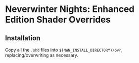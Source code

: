 # Neverwinter Nights: Enhanced Edition Shader Overrides

## Installation
Copy all the `.shd` files into `$(NWN_INSTALL_DIRECTORY)/ovr`, replacing/overwriting as necessary.
